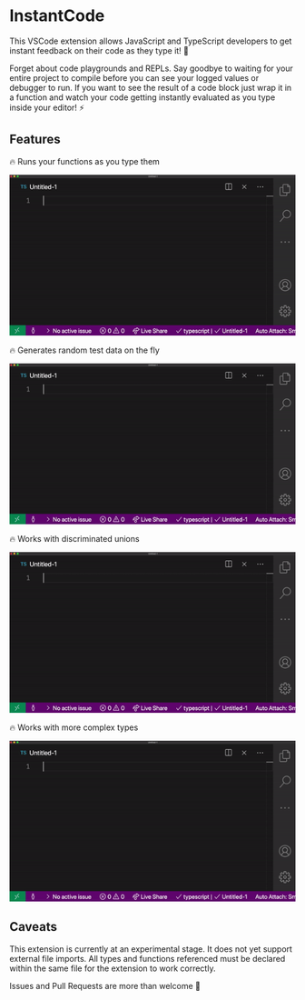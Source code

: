 # InstantCode

This VSCode extension allows JavaScript and TypeScript developers to get instant feedback on their code as they type it! 💨

Forget about code playgrounds and REPLs. Say goodbye to waiting for your entire project to compile before you can see your logged values or debugger to run. If you want to see the result of a code block just wrap it in a function and watch your code getting instantly evaluated as you type inside your editor! ⚡️

## Features

🔥 Runs your functions as you type them

![Demonstrating function evaluation as the user types code](images/demo-playground.gif)

🔥 Generates random test data on the fly

![Demonstrating random test data generated for each function parameter](images/demo-random-tests.gif)

🔥 Works with discriminated unions

![Demonstrating discriminated union support](images/demo-discriminated-union-support.gif)

🔥 Works with more complex types

![Demonstrating complex type support](images/demo-type-support.gif)

## Caveats

This extension is currently at an experimental stage. It does not yet support external file imports. All types and functions referenced must be declared within the same file for the extension to work correctly.

Issues and Pull Requests are more than welcome 🤗
